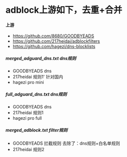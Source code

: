 # adblock上游如下，去重+合并

#### 上游
- https://github.com/8680/GOODBYEADS
- https://github.com/217heidai/adblockfilters
- https://github.com/hagezi/dns-blocklists

##### merged_adguard_dns.txt  dns规则
- GOODBYEADS dns
- 217heidai 规则1' 针对国内
- hagezi pro mini

##### full_adguard_dns.txt dns规则
- GOODBYEADS dns
- 217heidai 规则1
- hagezi pro full

##### merged_adblock.txt filter规则 
- GOODBYEADS 拦截规则 去除了：dns规则+白名单规则
- 217heidai 规则2
